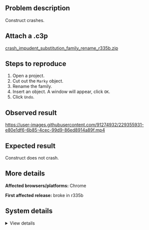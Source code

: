 ## Problem description

Construct crashes.

## Attach a .c3p

[crash_impudent_substitution_family_rename_r335b.zip](https://github.com/WilsonPercival/WilsonPercival/files/11132306/crash_impudent_substitution_family_rename_r335b.zip)

## Steps to reproduce

1. Open a project.
2. Cut out the `Marky` object.
3. Rename the family.
4. Insert an object. A window will appear, click `OK`.
5. Click `Undo`.

## Observed result

https://user-images.githubusercontent.com/91274932/229355931-e80e1df6-6b85-4cec-99d9-86ed8914a89f.mp4

## Expected result

Construct does not crash.

## More details



**Affected browsers/platforms:** Chrome

**First affected release:** broke in r335b

## System details

<details><summary>View details</summary>

Error report information
Type: unhandled rejection
Reason: Error: object class name 'Cockroaches' already used @ Error: object class name 'Cockroaches' already used at d.fb (https://editor.construct.net/r335/projectResources.js:664:313) at LXa.Dq.jf (https://editor.construct.net/r335/projectResources.js:1883:276) at window.sc.xh (https://editor.construct.net/r335/projectResources.js:1879:319) at d.xh (https://editor.construct.net/r335/projectResources.js:1754:9) at https://editor.construct.net/r335/main.js:2510:351 at window.afb.xh (https://editor.construct.net/r335/main.js:2510:394)
Stack: Error: object class name 'Cockroaches' already used at d.fb (https://editor.construct.net/r335/projectResources.js:664:313) at LXa.Dq.jf (https://editor.construct.net/r335/projectResources.js:1883:276) at window.sc.xh (https://editor.construct.net/r335/projectResources.js:1879:319) at d.xh (https://editor.construct.net/r335/projectResources.js:1754:9) at https://editor.construct.net/r335/main.js:2510:351 at window.afb.xh (https://editor.construct.net/r335/main.js:2510:394)
Construct version: r335
URL: https://editor.construct.net/r335/
Date: Sun Apr 02 2023 16:21:30 GMT+0300 (Восточная Европа, летнее время)
Uptime: 153.7 s

Platform information
Product: Construct 3 r335 (beta)
Browser: Chrome 109.0.5414.120
Browser engine: Chromium
Context: browser
Operating system: Windows NT 0.1.0
Device type: desktop
Device pixel ratio: 1
Logical CPU cores: 2
Approx. device memory: 4 GB
User agent: Mozilla/5.0 (Windows NT 10.0; Win64; x64) AppleWebKit/537.36 (KHTML, like Gecko) Chrome/109.0.0.0 Safari/537.36
Language setting: en-US

WebGL information
Version string: WebGL 2.0 (OpenGL ES 3.0 Chromium)
Numeric version: 2
Supports NPOT textures: yes
Supports GPU profiling: no
Supports highp precision: yes
Vendor: Google Inc. (Google)
Renderer: ANGLE (Google, Vulkan 1.3.0 (SwiftShader Device (Subzero) (0x0000C0DE)), SwiftShader driver)
Major performance caveat: yes
Maximum texture size: 8192
Point size range: 1 to 1023
Extensions: EXT_color_buffer_float, EXT_color_buffer_half_float, EXT_float_blend, EXT_texture_compression_bptc, EXT_texture_compression_rgtc, EXT_texture_filter_anisotropic, OES_draw_buffers_indexed, OES_texture_float_linear, WEBGL_compressed_texture_astc, WEBGL_compressed_texture_etc, WEBGL_compressed_texture_etc1, WEBGL_compressed_texture_s3tc, WEBGL_compressed_texture_s3tc_srgb, WEBGL_debug_renderer_info, WEBGL_lose_context, WEBGL_multi_draw, OVR_multiview2

</details>
